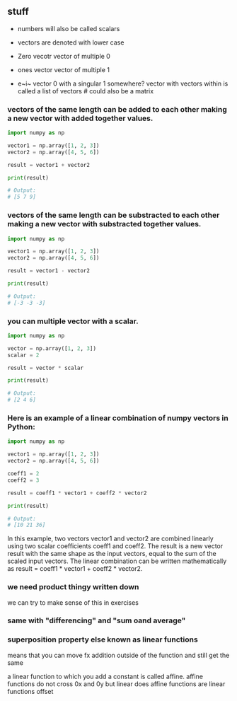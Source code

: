 
## stuff
- numbers will also be called scalars
- vectors are denoted with lower case

- Zero vecotr vector of multiple 0
- ones vector vector of multiple 1
- e~i~ vector 0 with a singular 1 somewhere?
vector with vectors within is called a list of vectors # could also be a matrix



### vectors of the same length can be added to each other making a new vector with added together values.


```py
import numpy as np

vector1 = np.array([1, 2, 3])
vector2 = np.array([4, 5, 6])

result = vector1 + vector2

print(result)

# Output:
# [5 7 9]
```

### vectors of the same length can be substracted to each other making a new vector with substracted together values.

```py
import numpy as np

vector1 = np.array([1, 2, 3])
vector2 = np.array([4, 5, 6])

result = vector1 - vector2

print(result)

# Output:
# [-3 -3 -3]
```

### you can multiple vector with a scalar.

```py
import numpy as np

vector = np.array([1, 2, 3])
scalar = 2

result = vector * scalar

print(result)

# Output:
# [2 4 6]
```



### Here is an example of a linear combination of numpy vectors in Python:
```py
import numpy as np

vector1 = np.array([1, 2, 3])
vector2 = np.array([4, 5, 6])

coeff1 = 2
coeff2 = 3

result = coeff1 * vector1 + coeff2 * vector2

print(result)

# Output:
# [10 21 36]
```
In this example, two vectors vector1 and vector2 are combined linearly using two scalar coefficients coeff1 and coeff2. The result is a new vector result with the same shape as the input vectors, equal to the sum of the scaled input vectors. The linear combination can be written mathematically as result = coeff1 * vector1 + coeff2 * vector2.



### we need product thingy written down

we can try to make sense of this in exercises

### same with "differencing" and "sum oand average"


### superposition property else known as linear functions

means that you can move fx addition outside of the function and still get the same

a linear function to which you add a constant is called affine.
affine functions do not cross 0x and 0y but linear does
affine functions are linear functions offset
